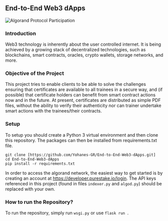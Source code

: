 ## End-to-End Web3 dApps
![Algorand Protocol Participation](https://miro.medium.com/max/720/1*cXWnSYwoGO1zR6ASBBczHg.png)

### Introduction

Web3 technology is inherently about the user controlled internet. It is being achieved by a growing stack of decentralized technologies, such as blockchains, smart contracts, oracles, crypto wallets, storage networks, and more.

### Objective of the Project
This project tries to enable clients to be able to solve the challenges ensuring that certificates are available to all trainees in a secure way, and (if possible) that certificate holders can benefit from smart contract actions now and in the future. At present, certificates are distributed as simple PDF files, without the ability to verify their authenticity nor can trainer undertake smart actions with the trainees/their contracts.

### Setup
To setup you should create a Python 3 virtual environment and then clone this repository. The packages can then be installed from requirements.txt file.

``` 
git clone [https://github.com/Yohanes-GR/End-to-End-Web3-dApps.git]
cd End-to-End-Web3-dApps
pip install -r requirements.txt
```

In order to access the algorand network, the easiest way to get started is by creating an account
at https://developer.purestake.io/login. 
The API keys referenced in this project (found in files `indexer.py` and `algod.py`) should be replaced with your own. 

### How to run the Repository?
To run the repository, simply run `wsgi.py` or use `flask run `.
